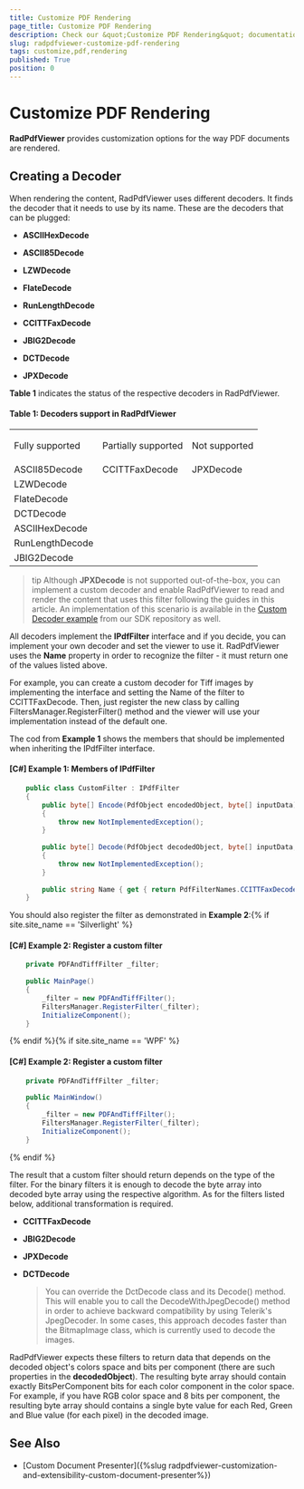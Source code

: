 ```yaml
---
title: Customize PDF Rendering
page_title: Customize PDF Rendering
description: Check our &quot;Customize PDF Rendering&quot; documentation article for the RadPdfViewer {{ site.framework_name }} control.
slug: radpdfviewer-customize-pdf-rendering
tags: customize,pdf,rendering
published: True
position: 0
---
```


# Customize PDF Rendering



__RadPdfViewer__ provides customization options for the way PDF documents are rendered.
      

## Creating a Decoder

When rendering the content, RadPdfViewer uses different decoders. It finds the decoder that it needs to use by its name. These are the decoders that can be plugged:
        

* __ASCIIHexDecode__

* __ASCII85Decode__

* __LZWDecode__

* __FlateDecode__

* __RunLengthDecode__

* __CCITTFaxDecode__

* __JBIG2Decode__

* __DCTDecode__

* __JPXDecode__

**Table 1** indicates the status of the respective decoders in RadPdfViewer.
        
#### **Table 1: Decoders support in RadPdfViewer**
<table><tr><td>

Fully supported</td>
<td>Partially supported</td>
<td>Not supported</td></tr>
</th>
<tr><td>ASCII85Decode</td>
<td>CCITTFaxDecode</td>
<td>JPXDecode</td></tr>
<tr><td>LZWDecode</td>
<td></td>
<td></td></tr>
<tr><td>FlateDecode</td>
<td></td>
<td></td></tr>
<tr><td>DCTDecode</td>
<td></td>
<td></td></tr>
<tr><td>ASCIIHexDecode</td>
<td></td>
<td></td></tr>
<tr><td>RunLengthDecode</td>
<td></td>
<td></td></tr>
<tr>
<td>JBIG2Decode</td><td></td><td></td></tr></table>

>tip Although **JPXDecode** is not supported out-of-the-box, you can implement a custom decoder and enable RadPdfViewer to read and render the content that uses this filter following the guides in this article. An implementation of this scenario is available in the [Custom Decoder example](https://github.com/telerik/xaml-sdk/tree/master/PdfViewer/CustomDecoder) from our SDK repository as well. 

All decoders implement the __IPdfFilter__ interface and if you decide, you can implement your own decoder and set the viewer to use it. RadPdfViewer uses the __Name__ property in order to recognize the filter - it must return one of the values listed above.
        

For example, you can create a custom decoder for Tiff images by implementing the interface and setting the Name of the filter to CCITTFaxDecode. Then, just register the new class by calling FiltersManager.RegisterFilter() method and the viewer will use your implementation instead of the default one.
        
The cod from **Example 1** shows the members that should be implemented when inheriting the IPdfFilter interface.

#### **[C#] Example 1: Members of IPdfFilter**

```C#
	public class CustomFilter : IPdfFilter
	{
	    public byte[] Encode(PdfObject encodedObject, byte[] inputData)
	    {
	        throw new NotImplementedException();
	    }
	
	    public byte[] Decode(PdfObject decodedObject, byte[] inputData, DecodeParameters parms)
	    {
	        throw new NotImplementedException();
	    }
	
	    public string Name { get { return PdfFilterNames.CCITTFaxDecode; } }
	}
```


You should also register the filter as demonstrated in **Example 2**:{% if site.site_name == 'Silverlight' %}

#### **[C#] Example 2: Register a custom filter**

```C#
	private PDFAndTiffFilter _filter;
	
	public MainPage()
	{
	    _filter = new PDFAndTiffFilter();
	    FiltersManager.RegisterFilter(_filter);
	    InitializeComponent();
	}
```

{% endif %}{% if site.site_name == 'WPF' %}

#### **[C#] Example 2: Register a custom filter**

```C#
	private PDFAndTiffFilter _filter;
	
	public MainWindow()
	{
	    _filter = new PDFAndTiffFilter();
	    FiltersManager.RegisterFilter(_filter);
	    InitializeComponent();
	}
```

{% endif %}

The result that a custom filter should return depends on the type of the filter. For the binary filters it is enough to decode the byte array into decoded byte array using the respective algorithm. As for the filters listed below, additional transformation is required.
        
* **CCITTFaxDecode**

* **JBIG2Decode**

* **JPXDecode**

* **DCTDecode**
	>You can override the DctDecode class and its Decode() method. This will enable you to call the DecodeWithJpegDecode() method in order to achieve backward compatibility by using Telerik's JpegDecoder. In some cases, this approach decodes faster than the BitmapImage class, which is currently used to decode the images.


RadPdfViewer expects these filters to return data that depends on the decoded object's colors space and bits per component (there are such properties in the __decodedObject__). The resulting byte array should contain exactly BitsPerComponent bits for each color component in the color space. For example, if you have RGB color space and 8 bits per component, the resulting byte array should contains a single byte value for each Red, Green and Blue value (for each pixel) in the decoded image.
        
## See Also 

* [Custom Document Presenter]({%slug radpdfviewer-customization-and-extensibility-custom-document-presenter%})